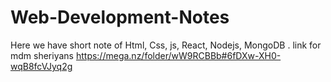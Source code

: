 # Web-Development-Notes
Here we have short note of Html, Css, js, React, Nodejs, MongoDB . 
 link for mdm sheriyans
 https://mega.nz/folder/wW9RCBBb#6fDXw-XH0-wqB8fcVJyq2g
